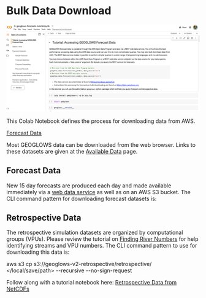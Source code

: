 # Bulk Data Download

![image5](image5.png)

This Colab Notebook defines the process for downloading data from AWS.

[Forecast Data](https://colab.research.google.com/drive/1tOuybiHK3HuxwL0MHDhGRbU65-yaolGs?usp=sharing)

Most GEOGLOWS data can be downloaded from the web browser. Links to these datasets are given at the [Available Data](https://data.geoglows.org/available-data) page.

## Forecast Data
New 15 day forecasts are produced each day and made available immediately via a [web data service](https://geoglows.ecmwf.int) as well as on an AWS S3 bucket. The CLI command pattern for downloading forecast datasets is:

## Retrospective Data
The retrospective simulation datasets are organized by computational groups (VPUs). Please review the tutorial on [Finding River Numbers](https://data.geoglows.org/tutorials/finding-river-numbers) for help identifying streams and VPU numbers. The CLI command pattern to use for downloading this data is:

aws s3 cp s3://geoglows-v2-retrospective/retrospective/<vpu-number-here> </local/save/path> --recursive --no-sign-request

Follow along with a tutorial notebook here: 
[Retrospective Data from NetCDFs](https://colab.research.google.com/drive/1jU915e-OrSnawi_OJkEH7gj4Pznu4qzu?usp=share_link)